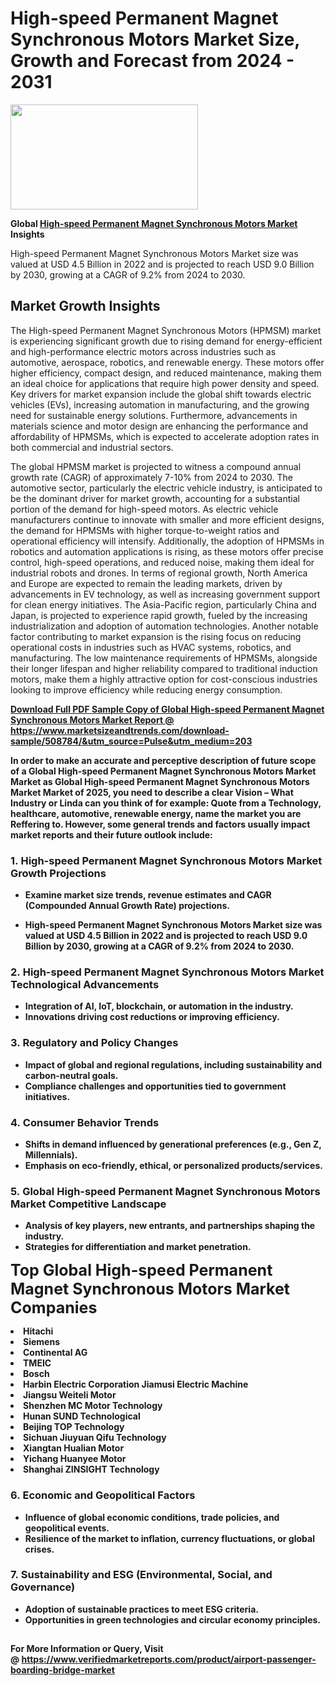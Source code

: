 <H1>High-speed Permanent Magnet Synchronous Motors Market Size, Growth and Forecast from 2024 - 2031</H1><img class="aligncenter size-medium wp-image-584254" src="https://thirdeyenews.in/wp-content/uploads/2024/09/Global-Market-Research-300x168.jpeg" alt="" width="300" height="168" /><p><strong>Global&nbsp;<a href="https://www.marketsizeandtrends.com/download-sample/508784/&amp;utm_source=Pulse&amp;utm_medium=203">High-speed Permanent Magnet Synchronous Motors Market</a> Insights</strong></p><p>High-speed Permanent Magnet Synchronous Motors Market size was valued at USD 4.5 Billion in 2022 and is projected to reach USD 9.0 Billion by 2030, growing at a CAGR of 9.2% from 2024 to 2030.</p><p><h2>Market Growth Insights</h2> <p>The High-speed Permanent Magnet Synchronous Motors (HPMSM) market is experiencing significant growth due to rising demand for energy-efficient and high-performance electric motors across industries such as automotive, aerospace, robotics, and renewable energy. These motors offer higher efficiency, compact design, and reduced maintenance, making them an ideal choice for applications that require high power density and speed. Key drivers for market expansion include the global shift towards electric vehicles (EVs), increasing automation in manufacturing, and the growing need for sustainable energy solutions. Furthermore, advancements in materials science and motor design are enhancing the performance and affordability of HPMSMs, which is expected to accelerate adoption rates in both commercial and industrial sectors. </p> <p><strong><a href="#"></a></strong></p> <p>The global HPMSM market is projected to witness a compound annual growth rate (CAGR) of approximately 7-10% from 2024 to 2030. The automotive sector, particularly the electric vehicle industry, is anticipated to be the dominant driver for market growth, accounting for a substantial portion of the demand for high-speed motors. As electric vehicle manufacturers continue to innovate with smaller and more efficient designs, the demand for HPMSMs with higher torque-to-weight ratios and operational efficiency will intensify. Additionally, the adoption of HPMSMs in robotics and automation applications is rising, as these motors offer precise control, high-speed operations, and reduced noise, making them ideal for industrial robots and drones. In terms of regional growth, North America and Europe are expected to remain the leading markets, driven by advancements in EV technology, as well as increasing government support for clean energy initiatives. The Asia-Pacific region, particularly China and Japan, is projected to experience rapid growth, fueled by the increasing industrialization and adoption of automation technologies. Another notable factor contributing to market expansion is the rising focus on reducing operational costs in industries such as HVAC systems, robotics, and manufacturing. The low maintenance requirements of HPMSMs, alongside their longer lifespan and higher reliability compared to traditional induction motors, make them a highly attractive option for cost-conscious industries looking to improve efficiency while reducing energy consumption. </p> <p><strong><a href="#"></p><p><span class=""><strong>Download Full PDF Sample Copy of Global High-speed Permanent Magnet Synchronous Motors Market Report</strong> @ <a href="https://www.marketsizeandtrends.com/download-sample/508784/&amp;utm_source=Pulse&amp;utm_medium=203" target="_blank">https://www.marketsizeandtrends.com/download-sample/508784/&amp;utm_source=Pulse&amp;utm_medium=203</a></span></p><p>In order to make an accurate and perceptive description of future scope of a Global&nbsp;High-speed Permanent Magnet Synchronous Motors Market Market as Global&nbsp;High-speed Permanent Magnet Synchronous Motors Market Market of 2025, you need to describe a clear Vision &ndash; What Industry or Linda can you think of for example: Quote from a Technology, healthcare, automotive, renewable energy, name the market you are Reffering to. However, some general trends and factors usually impact market reports and their future outlook include:</p><h3>1.&nbsp;<strong>High-speed Permanent Magnet Synchronous Motors Market Growth Projections</strong></h3><ul><li>Examine market size trends, revenue estimates and CAGR (Compounded Annual Growth Rate) projections.</li><li><p>High-speed Permanent Magnet Synchronous Motors Market size was valued at USD 4.5 Billion in 2022 and is projected to reach USD 9.0 Billion by 2030, growing at a CAGR of 9.2% from 2024 to 2030.</p></li></ul><h3>2.&nbsp;<strong>High-speed Permanent Magnet Synchronous Motors Market Technological Advancements</strong></h3><ul><li>Integration of AI, IoT, blockchain, or automation in the industry.</li><li>Innovations driving cost reductions or improving efficiency.</li></ul><h3>3.&nbsp;<strong>Regulatory and Policy Changes</strong></h3><ul><li>Impact of global and regional regulations, including sustainability and carbon-neutral goals.</li><li>Compliance challenges and opportunities tied to government initiatives.</li></ul><h3>4.&nbsp;<strong>Consumer Behavior Trends</strong></h3><ul><li>Shifts in demand influenced by generational preferences (e.g., Gen Z, Millennials).</li><li>Emphasis on eco-friendly, ethical, or personalized products/services.</li></ul><h3>5.&nbsp;<strong>Global High-speed Permanent Magnet Synchronous Motors Market Competitive Landscape</strong></h3><ul><li>Analysis of key players, new entrants, and partnerships shaping the industry.</li><li>Strategies for differentiation and market penetration.</li></ul><p data-pm-slice="1 1 []"><span style="color: inherit; font-family: inherit; font-size: 25px;">Top Global High-speed Permanent Magnet Synchronous Motors Market Companies</span></p><div class="" data-test-id=""><p><li>Hitachi</li><li> Siemens</li><li> Continental AG</li><li> TMEIC</li><li> Bosch</li><li> Harbin Electric Corporation Jiamusi Electric Machine</li><li> Jiangsu Weiteli Motor</li><li> Shenzhen MC Motor Technology</li><li> Hunan SUND Technological</li><li> Beijing TOP Technology</li><li> Sichuan Jiuyuan Qifu Technology</li><li> Xiangtan Hualian Motor</li><li> Yichang Huanyee Motor</li><li> Shanghai ZINSIGHT Technology</li></p></div><h3>6.&nbsp;<strong>Economic and Geopolitical Factors</strong></h3><ul><li>Influence of global economic conditions, trade policies, and geopolitical events.</li><li>Resilience of the market to inflation, currency fluctuations, or global crises.</li></ul><h3>7.&nbsp;<strong>Sustainability and ESG (Environmental, Social, and Governance)</strong></h3><ul><li>Adoption of sustainable practices to meet ESG criteria.</li><li>Opportunities in green technologies and circular economy principles.</li></ul><h2><strong style="font-size: 14px;">For More Information or Query, Visit @&nbsp;</strong><a style="background-color: #ffffff; font-size: 14px;" href="https://www.marketsizeandtrends.com/report/high-speed-permanent-magnet-synchronous-motors-market/" target="_blank">https://www.verifiedmarketreports.com/product/airport-passenger-boarding-bridge-market</a></h2>
